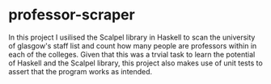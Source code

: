# professor-scraper

In this project I usilised the Scalpel library in Haskell to scan the university of glasgow's staff list and count how many people are professors within in each of the colleges. Given that this was a trvial task to learn the potential of Haskell and the Scalpel library, this project also makes use of unit tests to assert that the program works as intended.
